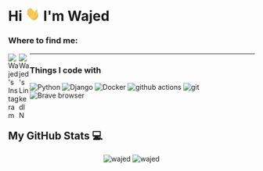 # Hi <img src="https://raw.githubusercontent.com/ABSphreak/ABSphreak/master/gifs/Hi.gif" width="30px"> I'm Wajed

### Where to find me: 
<a href="https://www.instagram.com/wazed221b/">
  <img align="left" alt="Wajed's Instagram" width="22px" src="https://raw.githubusercontent.com/hussainweb/hussainweb/main/icons/instagram.png" />
</a>

<a href="https://www.linkedin.com/in/abdul-wajed-khan-138134209/">
  <img align="left" alt="Wajed's LinkedIN" width="22px" src="https://raw.githubusercontent.com/peterthehan/peterthehan/master/assets/linkedin.svg" />
</a>

---

<h3>Things I code with</h3>
<p>
  <img alt="Python" src="https://img.shields.io/pypi/pyversions/4?color=%23808080&label=Python&logo=Python&style=flat-square" />
  <img alt="Django" src="https://img.shields.io/pypi/v/django?color=%230418&label=Django&logo=django&logoColor=green&style=flat-square" />
  <img alt="Docker" src="https://img.shields.io/badge/-Docker-46a2f1?style=flat-square&logo=docker&logoColor=white" />
  <img alt="github actions" src="https://img.shields.io/badge/-Github_Actions-2088FF?style=flat-square&logo=github-actions&logoColor=white" />
  <img alt="git" src="https://img.shields.io/badge/-Git-F05032?style=flat-square&logo=git&logoColor=white" />
  <img alt="Brave browser" src="https://img.shields.io/badge/-Brave_Browser-FB542B?style=flat-square&logo=brave&logoColor=white" />

</p>

<br/>

## My GitHub Stats 💻

<p align="center"> <img src="https://github-readme-stats.vercel.app/api?username=WazedKhan-Repliq&show_icons=true&theme=gotham" alt="wajed" /> 
<img src="https://github-readme-stats.vercel.app/api/top-langs/?username=WazedKhan-Repliq&hide=java,html,css&theme=dracula" alt="wajed" /> </P>

